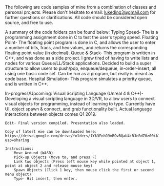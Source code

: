 The following are code samples of mine from a combination of classes and personal projects. Please don't hesitate to email: lukeding3@gmail.com for further questions or clarifications. All code should be considered open source, and free to use.

A summary of the code folders can be found below:
	Typing Speed- The is a programming assignment done in C to test the user's typing speed. 
	Floating Point- The floating point program is done in C, and allows the user to enter a number of bits, fracs, and hex values, and returns the corresponding floating point value (in decimal).
	Queue & Stack- This program is written in C++, and was done as a side project. I grew tired of having to write lists and nodes for various Queue/LL/Stack applications. Decided to build a super structure to allow users to push/pop, enqueue/dequeue, in-order-insert, all using one basic code set. Can be run as a program, but really is meant as code base.
	Hospital Simulation- This program simulates a priority queue, and is written in C++. 

In-progress/Upcoming:
	Visual Scripting Language (Unreal 4 & C++)- Developing a visual scripting language in 3D/VR, to allow users to connect visual objects for programming, instead of learning to type. Currently have UI, object spawn & connect, and grab functionality built. Actual language interactions between objects comes Q1 2019. 
	
	Edit- Final version compiled. Presentation also loaded.
	
	Copy of latest exe can be downloaded here:
	https://drive.google.com/drive/folders/1Yk3FnhD9mROvRQaU4cRJeRdZ0z00ik1f?usp=sharing 

	Instructions:
		Move Around (WASD)
		Pick-up Objects (Move to, and press F)
		Link two objects (Press left mouse key while pointed at object 1, point at object 2 and release mouse key)
		Spawn Objects (Click 1 key, then mouse click the first or second menu object)
		Type- Hit insert, then enter. 

	
	
